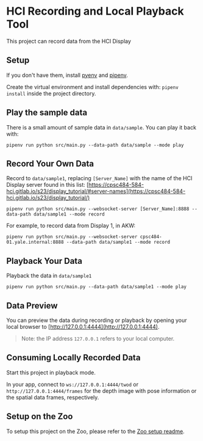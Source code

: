 # HCI Recording and Local Playback Tool

This project can record data from the HCI Display

## Setup

If you don't have them, install [pyenv](https://github.com/pyenv/pyenv#basic-github-checkout) and [pipenv](https://pypi.org/project/pipenv/).

Create the virtual environment and install dependencies with: `pipenv install` inside the project directory.

## Play the sample data

There is a small amount of sample data in `data/sample`. You can play it back with:

```
pipenv run python src/main.py --data-path data/sample --mode play
```

## Record Your Own Data

Record to `data/sample1`, replacing `[Server_Name]` with the name of the HCI Display server found in this list: [https://cpsc484-584-hci.gitlab.io/s23/display_tutorial/#server-names](https://cpsc484-584-hci.gitlab.io/s23/display_tutorial/)

```
pipenv run python src/main.py --websocket-server [Server_Name]:8888 --data-path data/sample1 --mode record
```

For example, to record data from Display 1, in AKW: 
```
pipenv run python src/main.py --websocket-server cpsc484-01.yale.internal:8888 --data-path data/sample1 --mode record
```

## Playback Your Data

Playback the data in `data/sample1`

```
pipenv run python src/main.py --data-path data/sample1 --mode play
```

## Data Preview

You can preview the data during recording or playback by opening your local browser to [http://127.0.0.1:4444](http://127.0.0.1:4444).

> Note: the IP address `127.0.0.1` refers to your local computer.

## Consuming Locally Recorded Data

Start this project in playback mode.

In your app, connect to `ws://127.0.0.1:4444/twod` or `http://127.0.0.1:4444/frames` for the depth image with pose information or the spatial data frames, respectively.

## Setup on the Zoo

To setup this project on the Zoo, please refer to the [Zoo setup readme](./docs/zoo_setup.md).
